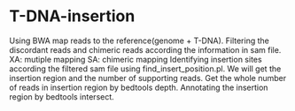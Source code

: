 # T-DNA-insertion
Using BWA map reads to the reference(genome + T-DNA).
Filtering the discordant reads and chimeric reads according the information in sam file.
XA:   mutiple mapping
SA:   chimeric mapping
Identifying insertion sites according the filtered sam file using find_insert_position.pl.
We will get the insertion region and the number of supporting reads.
Get the whole number of reads in insertion region by bedtools depth.
Annotating the insertion region by bedtools intersect.
